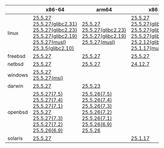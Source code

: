 ||x86-64|arm64|x86|ppc64le|armv7|armel|
| --- | --- | --- | --- | --- | --- | --- |
|linux|[25.5.27](https://github.com/roswell/sbcl_head/releases/download/25.5.27/sbcl-25.5.27-x86-64-linux-binary.tar.bz2)<br />[25.5.27(glibc2.31)](https://github.com/roswell/sbcl_head/releases/download/25.5.27/sbcl-25.5.27-x86-64-linux-glibc2.31-binary.tar.bz2)<br />[25.5.27(glibc2.23)](https://github.com/roswell/sbcl_head/releases/download/25.5.27/sbcl-25.5.27-x86-64-linux-glibc2.23-binary.tar.bz2)<br />[25.5.27(glibc2.19)](https://github.com/roswell/sbcl_head/releases/download/25.5.27/sbcl-25.5.27-x86-64-linux-glibc2.19-binary.tar.bz2)<br />[25.5.27(musl)](https://github.com/roswell/sbcl_head/releases/download/25.5.27/sbcl-25.5.27-x86-64-linux-musl-binary.tar.bz2)<br />[25.3.5(glibc2.10)](https://github.com/roswell/sbcl_head/releases/download/25.3.5/sbcl-25.3.5-x86-64-linux-glibc2.10-binary.tar.bz2)<br />|[25.5.27](https://github.com/roswell/sbcl_head/releases/download/25.5.27/sbcl-25.5.27-arm64-linux-binary.tar.bz2)<br />[25.5.27(glibc2.23)](https://github.com/roswell/sbcl_head/releases/download/25.5.27/sbcl-25.5.27-arm64-linux-glibc2.23-binary.tar.bz2)<br />[25.5.27(glibc2.19)](https://github.com/roswell/sbcl_head/releases/download/25.5.27/sbcl-25.5.27-arm64-linux-glibc2.19-binary.tar.bz2)<br />[25.5.27(musl)](https://github.com/roswell/sbcl_head/releases/download/25.5.27/sbcl-25.5.27-arm64-linux-musl-binary.tar.bz2)<br />|[25.5.27](https://github.com/roswell/sbcl_head/releases/download/25.5.27/sbcl-25.5.27-x86-linux-binary.tar.bz2)<br />[25.5.27(glibc2.31)](https://github.com/roswell/sbcl_head/releases/download/25.5.27/sbcl-25.5.27-x86-linux-glibc2.31-binary.tar.bz2)<br />[25.5.27(glibc2.23)](https://github.com/roswell/sbcl_head/releases/download/25.5.27/sbcl-25.5.27-x86-linux-glibc2.23-binary.tar.bz2)<br />[25.5.27(glibc2.19)](https://github.com/roswell/sbcl_head/releases/download/25.5.27/sbcl-25.5.27-x86-linux-glibc2.19-binary.tar.bz2)<br />[25.2.12(glibc2.10)](https://github.com/roswell/sbcl_head/releases/download/25.2.12/sbcl-25.2.12-x86-linux-glibc2.10-binary.tar.bz2)<br />[25.1.17(musl)](https://github.com/roswell/sbcl_head/releases/download/25.1.17/sbcl-25.1.17-x86-linux-musl-binary.tar.bz2)<br />|[25.5.27](https://github.com/roswell/sbcl_head/releases/download/25.5.27/sbcl-25.5.27-ppc64le-linux-binary.tar.bz2)<br />[25.5.27(glibc2.23)](https://github.com/roswell/sbcl_head/releases/download/25.5.27/sbcl-25.5.27-ppc64le-linux-glibc2.23-binary.tar.bz2)<br />[25.5.27(glibc2.19)](https://github.com/roswell/sbcl_head/releases/download/25.5.27/sbcl-25.5.27-ppc64le-linux-glibc2.19-binary.tar.bz2)<br />|[25.5.26](https://github.com/roswell/sbcl_head/releases/download/25.5.26/sbcl-25.5.26-armv7-linux-binary.tar.bz2)<br />|[25.1.17](https://github.com/roswell/sbcl_head/releases/download/25.1.17/sbcl-25.1.17-armel-linux-binary.tar.bz2)<br />|
|freebsd|[25.5.27](https://github.com/roswell/sbcl_head/releases/download/25.5.27/sbcl-25.5.27-x86-64-freebsd-binary.tar.bz2)<br />|[25.5.27](https://github.com/roswell/sbcl_head/releases/download/25.5.27/sbcl-25.5.27-arm64-freebsd-binary.tar.bz2)<br />|[25.5.27](https://github.com/roswell/sbcl_head/releases/download/25.5.27/sbcl-25.5.27-x86-freebsd-binary.tar.bz2)<br />||||
|netbsd|[25.5.27](https://github.com/roswell/sbcl_head/releases/download/25.5.27/sbcl-25.5.27-x86-64-netbsd-binary.tar.bz2)<br />|[25.5.27](https://github.com/roswell/sbcl_head/releases/download/25.5.27/sbcl-25.5.27-arm64-netbsd-binary.tar.bz2)<br />|[24.12.7](https://github.com/roswell/sbcl_head/releases/download/24.12.7/sbcl-24.12.7-x86-netbsd-binary.tar.bz2)<br />||||
|windows|[25.5.27](https://github.com/roswell/sbcl_head/releases/download/25.5.27/sbcl-25.5.27-x86-64-windows-binary.tar.bz2)<br />[25.5.27(msi)](https://github.com/roswell/sbcl_head/releases/download/25.5.27/sbcl-25.5.27-x86-64-windows-binary.msi)<br />||||||
|darwin|[25.5.27](https://github.com/roswell/sbcl_head/releases/download/25.5.27/sbcl-25.5.27-x86-64-darwin-binary.tar.bz2)<br />|[25.5.23](https://github.com/roswell/sbcl_head/releases/download/25.5.23/sbcl-25.5.23-arm64-darwin-binary.tar.bz2)<br />|||||
|openbsd|[25.5.27(7.5)](https://github.com/roswell/sbcl_head/releases/download/25.5.27/sbcl-25.5.27-x86-64-openbsd-7.5-binary.tar.bz2)<br />[25.5.27(7.4)](https://github.com/roswell/sbcl_head/releases/download/25.5.27/sbcl-25.5.27-x86-64-openbsd-7.4-binary.tar.bz2)<br />[25.5.27(7.1)](https://github.com/roswell/sbcl_head/releases/download/25.5.27/sbcl-25.5.27-x86-64-openbsd-7.1-binary.tar.bz2)<br />[25.5.27](https://github.com/roswell/sbcl_head/releases/download/25.5.27/sbcl-25.5.27-x86-64-openbsd-binary.tar.bz2)<br />[25.5.27(7.3)](https://github.com/roswell/sbcl_head/releases/download/25.5.27/sbcl-25.5.27-x86-64-openbsd-7.3-binary.tar.bz2)<br />[25.5.27(7.2)](https://github.com/roswell/sbcl_head/releases/download/25.5.27/sbcl-25.5.27-x86-64-openbsd-7.2-binary.tar.bz2)<br />[25.5.26(6.9)](https://github.com/roswell/sbcl_head/releases/download/25.5.26/sbcl-25.5.26-x86-64-openbsd-6.9-binary.tar.bz2)<br />|[25.5.26(7.5)](https://github.com/roswell/sbcl_head/releases/download/25.5.26/sbcl-25.5.26-arm64-openbsd-7.5-binary.tar.bz2)<br />[25.5.26(7.4)](https://github.com/roswell/sbcl_head/releases/download/25.5.26/sbcl-25.5.26-arm64-openbsd-7.4-binary.tar.bz2)<br />[25.5.26(7.3)](https://github.com/roswell/sbcl_head/releases/download/25.5.26/sbcl-25.5.26-arm64-openbsd-7.3-binary.tar.bz2)<br />[25.5.26(7.2)](https://github.com/roswell/sbcl_head/releases/download/25.5.26/sbcl-25.5.26-arm64-openbsd-7.2-binary.tar.bz2)<br />[25.5.26(7.1)](https://github.com/roswell/sbcl_head/releases/download/25.5.26/sbcl-25.5.26-arm64-openbsd-7.1-binary.tar.bz2)<br />[25.5.26(6.9)](https://github.com/roswell/sbcl_head/releases/download/25.5.26/sbcl-25.5.26-arm64-openbsd-6.9-binary.tar.bz2)<br />[25.5.26](https://github.com/roswell/sbcl_head/releases/download/25.5.26/sbcl-25.5.26-arm64-openbsd-binary.tar.bz2)<br />|||||
|solaris|[25.5.27](https://github.com/roswell/sbcl_head/releases/download/25.5.27/sbcl-25.5.27-x86-64-solaris-binary.tar.bz2)<br />||[25.1.17](https://github.com/roswell/sbcl_head/releases/download/25.1.17/sbcl-25.1.17-x86-solaris-binary.tar.bz2)<br />||||
